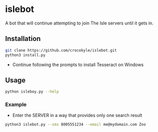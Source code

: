 # islebot
A bot that will continue attempting to join The Isle servers until it gets in.

## Installation

```bash
git clone https://github.com/crocokyle/islebot.git
python3 install.py
```
- Continue following the prompts to install Tesseract on Windows

## Usage
```bash
python isleboy.py --help
```
### Example
- Enter the SERVER in a way that provides only one search result
```bash
python3 islebot.py --sms 8005551234 --email me@mydomain.com Zoo
```
